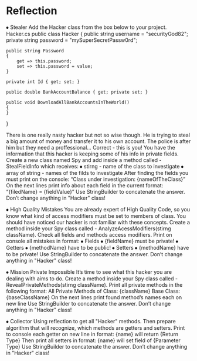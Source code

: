 # Reflection

⦁	Stealer 
Add the Hacker class from the box below to your project. 
Hacker.cs
public class Hacker
{
    public string username = "securityGod82";
    private string password = "mySuperSecretPassw0rd";

    public string Password
    {
        get => this.password;
        set => this.password = value;
    }

    private int Id { get; set; }

    public double BankAccountBalance { get; private set; }

    public void DownloadAllBankAccountsInTheWorld()
    {        
    }
}

There is one really nasty hacker but not so wise though. He is trying to steal a big amount of money and transfer it to his own account. The police is after him but they need a proffessional… Correct - this is you! 
	You have the information that this hacker is keeping some of his info in private fields. Create a new class named Spy and add inside a method called - StealFieldInfo which receives:
⦁	stirng - name of the class to investigate 
⦁	array of string - names of the filds to investigate 
After finding the fields you must print on the console:
“Class under investigation: {nameOfTheClass}”
On the next lines print info about each field in the current format:
“{filedName} = {fieldValue}”
Use StringBuilder to concatenate the answer. Don’t change anything in "Hacker" class! 

⦁	High Quality Mistakes
You are already expert of High Quality Code, so you know what kind of access modifiers must be set to members of class. You should have noticed our hacker is not familiar with these concepts. 
Create a method inside your Spy class called - AnalyzeAcessModifiers(stirng className). Check all fields and methods access modifiers. Print on console all mistakes in format:
⦁	Fields
⦁	{fieldName} must be private!
⦁	Getters
⦁	{methodName} have to be public!
⦁	Setters 
⦁	{methodName} have to be private!
Use StringBuilder to concatenate the answer. Don’t change anything in "Hacker" class! 

⦁	Mission Private Impossible
It’s time to see what this hacker you are dealing with aims to do.  Create a method inside your Spy class called - RevealPrivateMethods(stirng className). Print all private methods in the following format:
All Private Methods of Class: {className}
Base Class: {baseClassName}
On the next lines print found method’s names each on new line
Use StringBuilder to concatenate the answer. Don’t change anything in "Hacker" class! 

⦁	Collector
Using reflection to get all "Hacker" methods. Then prepare algorithm that will recognize, which methods are getters and setters. 
Print to console each getter on new line in format:
{name} will return {Return Type}
Then print all setters in format: 
{name} will set field of {Parameter Type}
Use StringBuilder to concatenate the answer. Don’t change anything in "Hacker" class! 
 
